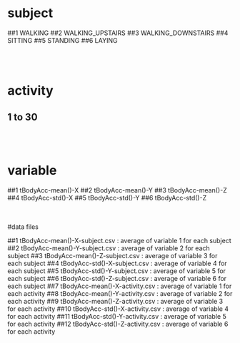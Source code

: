 #  subject

##1 WALKING
##2 WALKING_UPSTAIRS
##3 WALKING_DOWNSTAIRS
##4 SITTING
##5 STANDING
##6 LAYING

<br><br>

#  activity
## 1 to 30
<br><br>

# variable
 
##1 tBodyAcc-mean()-X
##2 tBodyAcc-mean()-Y
##3 tBodyAcc-mean()-Z
##4 tBodyAcc-std()-X
##5 tBodyAcc-std()-Y
##6 tBodyAcc-std()-Z

<br><br>
#data files

##1 tBodyAcc-mean()-X-subject.csv : average of variable 1 for each subject 
##2 tBodyAcc-mean()-Y-subject.csv : average of variable 2 for each subject 
##3 tBodyAcc-mean()-Z-subject.csv : average of variable 3 for each subject 
##4 tBodyAcc-std()-X-subject.csv : average of variable 4 for each subject 
##5 tBodyAcc-std()-Y-subject.csv : average of variable 5 for each subject 
##6 tBodyAcc-std()-Z-subject.csv : average of variable 6 for each subject 
##7 tBodyAcc-mean()-X-activity.csv : average of variable 1 for each activity 
##8 tBodyAcc-mean()-Y-activity.csv : average of variable 2 for each activity
##9 tBodyAcc-mean()-Z-activity.csv : average of variable 3 for each activity
##10 tBodyAcc-std()-X-activity.csv : average of variable 4 for each activity
##11 tBodyAcc-std()-Y-activity.csv : average of variable 5 for each activity
##12 tBodyAcc-std()-Z-activity.csv : average of variable 6 for each activity



